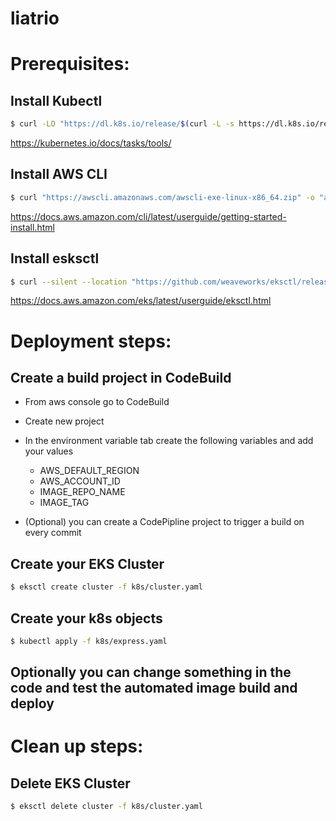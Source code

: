 # liatrio

# Prerequisites:

## Install Kubectl
```bash
$ curl -LO "https://dl.k8s.io/release/$(curl -L -s https://dl.k8s.io/release/stable.txt)/bin/linux/amd64/kubectl"
```
https://kubernetes.io/docs/tasks/tools/

## Install AWS CLI
```bash
$ curl "https://awscli.amazonaws.com/awscli-exe-linux-x86_64.zip" -o "awscliv2.zip" unzip awscliv2.zip sudo ./aws/install
```
https://docs.aws.amazon.com/cli/latest/userguide/getting-started-install.html

## Install esksctl
```bash
$ curl --silent --location "https://github.com/weaveworks/eksctl/releases/latest/download/eksctl_$(uname -s)_amd64.tar.gz" | tar xz -C /tmp
```
https://docs.aws.amazon.com/eks/latest/userguide/eksctl.html

# Deployment steps:

## Create a build project in CodeBuild
- From aws console go to CodeBuild
- Create new project
- In the environment variable tab create the following variables and add your values

    - AWS_DEFAULT_REGION
    - AWS_ACCOUNT_ID
    - IMAGE_REPO_NAME
    - IMAGE_TAG

- (Optional) you can create a CodePipline project to trigger a build on every commit

## Create your EKS Cluster
```bash
$ eksctl create cluster -f k8s/cluster.yaml
```
## Create your k8s objects
```bash
$ kubectl apply -f k8s/express.yaml 
```
## Optionally you can change something in the code and test the automated image build and deploy

# Clean up steps:
## Delete EKS Cluster
```bash
$ eksctl delete cluster -f k8s/cluster.yaml
```
